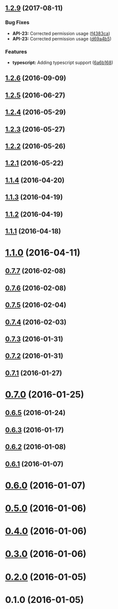 <a name="1.2.9"></a>
## [1.2.9](https://github.com/hypery2k/cordova-hotspot-plugin/compare/v1.2.7...v1.2.9) (2017-08-11)


### Bug Fixes

* **API-23:** Corrected permission usage ([f4383ca](https://github.com/hypery2k/cordova-hotspot-plugin/commit/f4383ca))
* **API-23:** Corrected permission usage ([d69a4b5](https://github.com/hypery2k/cordova-hotspot-plugin/commit/d69a4b5))


### Features

* **typescript:** Adding typescript support ([6a6b168](https://github.com/hypery2k/cordova-hotspot-plugin/commit/6a6b168))



<a name="1.2.6"></a>
## [1.2.6](https://github.com/hypery2k/cordova-hotspot-plugin/compare/v1.2.5...v1.2.6) (2016-09-09)



<a name="1.2.5"></a>
## [1.2.5](https://github.com/hypery2k/cordova-hotspot-plugin/compare/v1.2.4...v1.2.5) (2016-06-27)



<a name="1.2.4"></a>
## [1.2.4](https://github.com/hypery2k/cordova-hotspot-plugin/compare/v1.2.3...v1.2.4) (2016-05-29)



<a name="1.2.3"></a>
## [1.2.3](https://github.com/hypery2k/cordova-hotspot-plugin/compare/v1.2.2...v1.2.3) (2016-05-27)



<a name="1.2.2"></a>
## [1.2.2](https://github.com/hypery2k/cordova-hotspot-plugin/compare/v1.2.1...v1.2.2) (2016-05-26)



<a name="1.2.1"></a>
## [1.2.1](https://github.com/hypery2k/cordova-hotspot-plugin/compare/v1.2.0...v1.2.1) (2016-05-22)



<a name="1.1.4"></a>
## [1.1.4](https://github.com/hypery2k/cordova-hotspot-plugin/compare/v1.1.3...v1.1.4) (2016-04-20)



<a name="1.1.3"></a>
## [1.1.3](https://github.com/hypery2k/cordova-hotspot-plugin/compare/v1.1.2...v1.1.3) (2016-04-19)



<a name="1.1.2"></a>
## [1.1.2](https://github.com/hypery2k/cordova-hotspot-plugin/compare/v1.1.1...v1.1.2) (2016-04-19)



<a name="1.1.1"></a>
## [1.1.1](https://github.com/hypery2k/cordova-hotspot-plugin/compare/v1.1.0...v1.1.1) (2016-04-18)



<a name="1.1.0"></a>
# [1.1.0](https://github.com/hypery2k/cordova-hotspot-plugin/compare/v1.0.1...v1.1.0) (2016-04-11)



<a name="0.7.7"></a>
## [0.7.7](https://github.com/hypery2k/cordova-hotspot-plugin/compare/v0.7.6...v0.7.7) (2016-02-08)



<a name="0.7.6"></a>
## [0.7.6](https://github.com/hypery2k/cordova-hotspot-plugin/compare/v0.7.5...v0.7.6) (2016-02-08)



<a name="0.7.5"></a>
## [0.7.5](https://github.com/hypery2k/cordova-hotspot-plugin/compare/v0.7.4...v0.7.5) (2016-02-04)



<a name="0.7.4"></a>
## [0.7.4](https://github.com/hypery2k/cordova-hotspot-plugin/compare/v0.7.3...v0.7.4) (2016-02-03)



<a name="0.7.3"></a>
## [0.7.3](https://github.com/hypery2k/cordova-hotspot-plugin/compare/v0.7.2...v0.7.3) (2016-01-31)



<a name="0.7.2"></a>
## [0.7.2](https://github.com/hypery2k/cordova-hotspot-plugin/compare/v0.7.1...v0.7.2) (2016-01-31)



<a name="0.7.1"></a>
## [0.7.1](https://github.com/hypery2k/cordova-hotspot-plugin/compare/0.7.0...v0.7.1) (2016-01-27)



<a name="0.7.0"></a>
# [0.7.0](https://github.com/hypery2k/cordova-hotspot-plugin/compare/v0.6.5...0.7.0) (2016-01-25)



<a name="0.6.5"></a>
## [0.6.5](https://github.com/hypery2k/cordova-hotspot-plugin/compare/v0.6.4...v0.6.5) (2016-01-24)



<a name="0.6.3"></a>
## [0.6.3](https://github.com/hypery2k/cordova-hotspot-plugin/compare/v0.6.2...v0.6.3) (2016-01-17)



<a name="0.6.2"></a>
## [0.6.2](https://github.com/hypery2k/cordova-hotspot-plugin/compare/v0.6.1...v0.6.2) (2016-01-08)



<a name="0.6.1"></a>
## [0.6.1](https://github.com/hypery2k/cordova-hotspot-plugin/compare/v0.6.0...v0.6.1) (2016-01-07)



<a name="0.6.0"></a>
# [0.6.0](https://github.com/hypery2k/cordova-hotspot-plugin/compare/v0.5.0...v0.6.0) (2016-01-07)



<a name="0.5.0"></a>
# [0.5.0](https://github.com/hypery2k/cordova-hotspot-plugin/compare/v0.4.0...v0.5.0) (2016-01-06)



<a name="0.4.0"></a>
# [0.4.0](https://github.com/hypery2k/cordova-hotspot-plugin/compare/v0.3.0...v0.4.0) (2016-01-06)



<a name="0.3.0"></a>
# [0.3.0](https://github.com/hypery2k/cordova-hotspot-plugin/compare/v0.2.0...v0.3.0) (2016-01-06)



<a name="0.2.0"></a>
# [0.2.0](https://github.com/hypery2k/cordova-hotspot-plugin/compare/v0.1.0...v0.2.0) (2016-01-05)



<a name="0.1.0"></a>
# 0.1.0 (2016-01-05)




